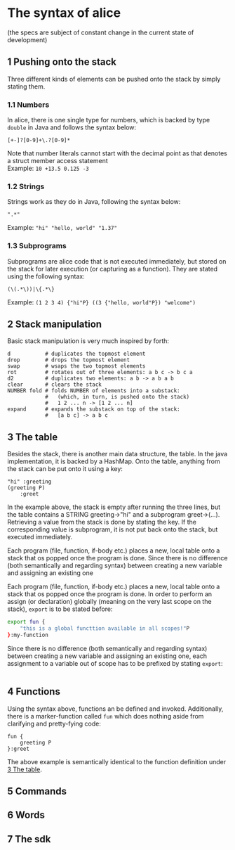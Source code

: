# The syntax of alice
(the specs are subject of constant change in the current state of development)

## 1 Pushing onto the stack
Three different kinds of elements can be pushed onto the stack by simply stating
them.

### 1.1 Numbers
In alice, there is one single type for numbers, which is backed by type
`double` in Java and follows the syntax below:

```regex
[+-]?[0-9]+\.?[0-9]*
```
Note that number literals cannot start with the decimal point as that denotes a struct member
access statement  
Example: `10 +13.5 0.125 -3`

### 1.2 Strings
Strings work as they do in Java, following the syntax below:

```regex
".*"
```
Example: `"hi" "hello, world" "1.37"`

### 1.3 Subprograms
Subprograms are alice code that is not executed immediately, but stored on the
stack for later execution (or capturing as a function). They are stated using
the following syntax:

```regex
(\(.*\))|\{.*\}
```
Example: `(1 2 3 4) {"hi"P} ((3 {"hello, world"P}) "welcome")`

## 2 Stack manipulation
Basic stack manipulation is very much inspired by forth:
```alice
d           # duplicates the topmost element
drop        # drops the topmost element
swap        # wsaps the two topmost elements
rot         # rotates out of three elements: a b c -> b c a
d2          # duplicates two elements: a b -> a b a b
clear       # clears the stack
NUMBER fold # folds NUMBER of elements into a substack:
            #   (which, in turn, is pushed onto the stack)
            #   1 2 ... n -> [1 2 ... n]
expand      # expands the substack on top of the stack:
            #   [a b c] -> a b c
```

## 3 The table
Besides the stack, there is another main data structure, the table.
In the java implementation, it is backed by a HashMap. Onto the table, anything
from the stack can be put onto it using a key:

```alice
"hi" :greeting
(greeting P)
    :greet
```
In the example above, the stack is empty after running the three lines, but the
table contains a STRING greeting->"hi" and a subprogram greet->(...). Retrieving
a value from the stack is done by stating the key. If the corresponding value is
subprogram, it is not put back onto the stack, but executed immediately.

Each program (file, function, if-body etc.) places a new, local table onto a
stack that os popped once the program is done. Since there is no difference
(both semantically and regarding syntax) between creating a new variable and
assigning an existing one

Each program (file, function, if-body etc.) places a new, local table onto a
stack that os popped once the program is done. In order to perform an assign (or
declaration) globally (meaning on the very last scope on the stack), `export` is
to be stated before:

```bash
export fun {
    "this is a global functtion available in all scopes!"P
}:my-function
```

Since there is no difference (both semantically and regarding syntax) between
creating a new variable and assigning an existing one, each assignment to a variable
out of scope has to be prefixed by stating `export`:

```bash

```

## 4 Functions
Using the syntax above, functions an be defined and invoked. Additionally, there
is a marker-function called `fun` which does nothing aside from clarifying and
pretty-fying code:

```alice
fun {
    greeting P
}:greet
```
The above example is semantically identical to the function definition under
[3 The table](#3-the-table).

## 5 Commands

## 6 Words

## 7 The sdk
